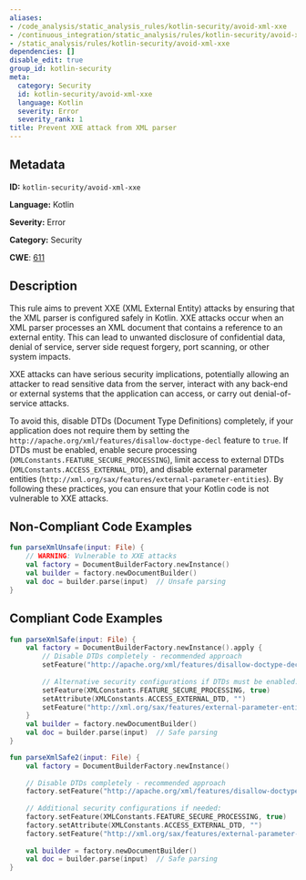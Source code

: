 ```yaml
---
aliases:
- /code_analysis/static_analysis_rules/kotlin-security/avoid-xml-xxe
- /continuous_integration/static_analysis/rules/kotlin-security/avoid-xml-xxe
- /static_analysis/rules/kotlin-security/avoid-xml-xxe
dependencies: []
disable_edit: true
group_id: kotlin-security
meta:
  category: Security
  id: kotlin-security/avoid-xml-xxe
  language: Kotlin
  severity: Error
  severity_rank: 1
title: Prevent XXE attack from XML parser
---
```

<!--  SOURCED FROM https://github.com/DataDog/datadog-static-analyzer-rule-docs -->


## Metadata
**ID:** `kotlin-security/avoid-xml-xxe`

**Language:** Kotlin

**Severity:** Error

**Category:** Security

**CWE**: [611](https://cwe.mitre.org/data/definitions/611.html)

## Description
This rule aims to prevent XXE (XML External Entity) attacks by ensuring that the XML parser is configured safely in Kotlin. XXE attacks occur when an XML parser processes an XML document that contains a reference to an external entity. This can lead to unwanted disclosure of confidential data, denial of service, server side request forgery, port scanning, or other system impacts.

XXE attacks can have serious security implications, potentially allowing an attacker to read sensitive data from the server, interact with any back-end or external systems that the application can access, or carry out denial-of-service attacks.

To avoid this, disable DTDs (Document Type Definitions) completely, if your application does not require them by setting the `http://apache.org/xml/features/disallow-doctype-decl` feature to `true`. If DTDs must be enabled, enable secure processing (`XMLConstants.FEATURE_SECURE_PROCESSING`), limit access to external DTDs (`XMLConstants.ACCESS_EXTERNAL_DTD`), and disable external parameter entities (`http://xml.org/sax/features/external-parameter-entities`). By following these practices, you can ensure that your Kotlin code is not vulnerable to XXE attacks.

## Non-Compliant Code Examples
```kotlin
fun parseXmlUnsafe(input: File) {
    // WARNING: Vulnerable to XXE attacks
    val factory = DocumentBuilderFactory.newInstance()
    val builder = factory.newDocumentBuilder()
    val doc = builder.parse(input)  // Unsafe parsing
}

```

## Compliant Code Examples
```kotlin
fun parseXmlSafe(input: File) {
    val factory = DocumentBuilderFactory.newInstance().apply {
        // Disable DTDs completely - recommended approach
        setFeature("http://apache.org/xml/features/disallow-doctype-decl", true)
        
        // Alternative security configurations if DTDs must be enabled:
        setFeature(XMLConstants.FEATURE_SECURE_PROCESSING, true)
        setAttribute(XMLConstants.ACCESS_EXTERNAL_DTD, "")
        setFeature("http://xml.org/sax/features/external-parameter-entities", false)
    }
    val builder = factory.newDocumentBuilder()
    val doc = builder.parse(input)  // Safe parsing
}

fun parseXmlSafe2(input: File) {
    val factory = DocumentBuilderFactory.newInstance()
    
    // Disable DTDs completely - recommended approach
    factory.setFeature("http://apache.org/xml/features/disallow-doctype-decl", true)
    
    // Additional security configurations if needed:
    factory.setFeature(XMLConstants.FEATURE_SECURE_PROCESSING, true)
    factory.setAttribute(XMLConstants.ACCESS_EXTERNAL_DTD, "")
    factory.setFeature("http://xml.org/sax/features/external-parameter-entities", false)
    
    val builder = factory.newDocumentBuilder()
    val doc = builder.parse(input)  // Safe parsing
}
```
